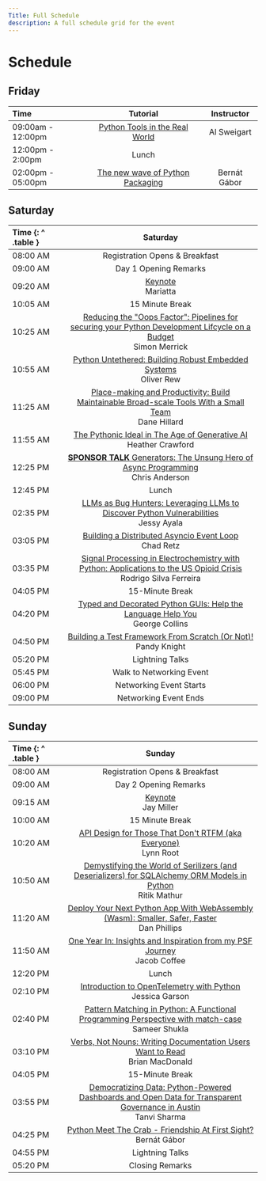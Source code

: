 ```yaml
---
Title: Full Schedule
description: A full schedule grid for the event
---
```


# Schedule

## Friday

| Time              |                                     Tutorial                                      |  Instructor  |
| :---------------- | :-------------------------------------------------------------------------------: | :----------: |
| 09:00am - 12:00pm |   [Python Tools in the Real World](./tutorials/#python-tools-in-the-real-world)   | Al Sweigart  |
| 12:00pm - 2:00pm  |                                       Lunch                                       |
| 02:00pm - 05:00pm | [The new wave of Python Packaging](./tutorials/#the-new-wave-of-python-packaging) | Bernát Gábor |

## Saturday

| Time {: ^ .table } |                                                                                                           Saturday                                                                                                           |
| :----------------- | :--------------------------------------------------------------------------------------------------------------------------------------------------------------------------------------------------------------------------: |
| 08:00&nbsp;AM      |                                                                                                Registration Opens & Breakfast                                                                                                |
| 09:00&nbsp;AM      |                                                                                                    Day 1 Opening Remarks                                                                                                     |
| 09:20&nbsp;AM      |                                                                                         [Keynote](./keynotes/#mariatta)<br/>Mariatta                                                                                         |
| 10:05&nbsp;AM      |                                                                                                       15 Minute Break                                                                                                        |
| 10:25&nbsp;AM      | [Reducing the "Oops Factor": Pipelines for securing your Python Development Lifcycle on a Budget](./talks/#reducing-the-oops-factor-pipelines-for-securing-your-python-development-lifecycle-on-a-budget)<br/> Simon Merrick |
| 10:55&nbsp;AM      |                                               [Python Untethered: Building Robust Embedded Systems](./talks/#python-untethered-building-robust-embedded-systems)<br/>Oliver Rew                                               |
| 11:25&nbsp;AM      |           [Place-making and Productivity: Build Maintainable Broad-scale Tools With a Small Team](./talks/#place-making-and-productivity-build-maintainable-broad-scale-tools-with-a-small-team)<br/>Dane Hillard            |
| 11:55&nbsp;AM      |                                                [The Pythonic Ideal in The Age of Generative AI](./talks/#the-pythonic-ideal-in-the-age-of-generative-ai)<br/>Heather Crawford                                                |
| 12:25&nbsp;PM      |                                               [**SPONSOR TALK** Generators: The Unsung Hero of Async Programming](./talks/#generators-the-unsung-hero-of-async-programming)<br/>Chris Anderson                                                |
| 12:45&nbsp;PM      |                                                                                                            Lunch                                                                                                             |
| 02:35&nbsp;PM      |                          [LLMs as Bug Hunters: Leveraging LLMs to Discover Python Vulnerabilities](./talks/#llms-as-bug-hunters-leveraging-llms-to-discover-python-vulnerabilities)<br/>Jessy Ayala                          |
| 03:05&nbsp;PM      |                                                        [Building a Distributed Asyncio Event Loop](./talks/#building-a-distributed-asyncio-event-loop)<br/>Chad Retz                                                         |
| 03:35&nbsp;PM      |        [Signal Processing in Electrochemistry with Python: Applications to the US Opioid Crisis](./talks/#signal-processing-in-electrochemistry-with-python-applications-to-the-us-opioids-crisis)<br/>Rodrigo Silva Ferreira        |
| 04:05&nbsp;PM      |                                                                                                       15-Minute Break                                                                                                        |
| 04:20&nbsp;PM      |                                    [Typed and Decorated Python GUIs: Help the Language Help You](./talks/#typed-and-decorated-python-guis-help-the-language-help-you)<br/>George Collins                                     |
| 04:50&nbsp;PM      |                                                 [Building a Test Framework From Scratch (Or Not)!](./talks/#building-a-test-framework-from-scratch-or-not)<br/>Pandy Knight                                                  |
| 05:20&nbsp;PM      |                                                                                                       Lightning Talks                                                                                                        |
| 05:45&nbsp;PM      |                                                                                                   Walk to Networking Event                                                                                                   |
| 06:00&nbsp;PM      |                                                                                                   Networking Event Starts                                                                                                    |
| 09:00&nbsp;PM      |                                                                                                    Networking Event Ends                                                                                                     |

## Sunday

| Time {: ^ .table } |                                                                                                             Sunday                                                                                                             |
| :----------------- | :----------------------------------------------------------------------------------------------------------------------------------------------------------------------------------------------------------------------------: |
| 08:00&nbsp;AM      |                                                                                                 Registration Opens & Breakfast                                                                                                 |
| 09:00&nbsp;AM      |                                                                                                     Day 2 Opening Remarks                                                                                                      |
| 09:15&nbsp;AM      |                                                                                        [Keynote](./keynotes/#jay-miller)<br/>Jay Miller                                                                                        |
| 10:00&nbsp;AM      |                                                                                                        15 Minute Break                                                                                                         |
| 10:20&nbsp;AM      |                                                [API Design for Those That Don't RTFM (aka Everyone)](./talks/#api-design-for-those-that-dont-rtfm-aka-everyone)<br/> Lynn Root                                                 |
| 10:50&nbsp;AM      |     [Demystifying the World of Serilizers (and Deserializers) for SQLAlchemy ORM Models in Python](./talks/#demystifying-the-world-of-serializers-and-deserializers-for-sqlalchemy-orm-models-in-python)<br/> Ritik Mathur     |
| 11:20&nbsp;AM      |                        [Deploy Your Next Python App With WebAssembly (Wasm): Smaller, Safer, Faster](./talks/#deploy-your-next-python-app-with-webassembly-wasm-smaller-safer-faster)<br/> Dan Phillips                        |
| 11:50&nbsp;AM      |                                        [One Year In: Insights and Inspiration from my PSF Journey](./talks/#one-year-in-insights-and-inspiration-from-my-psf-journey)<br/> Jacob Coffee                                        |
| 12:20&nbsp;PM      |                                                                                                             Lunch                                                                                                              |
| 02:10&nbsp;PM      |                                                      [Introduction to OpenTelemetry with Python](./talks/#introduction-to-opentelemetry-with-python)<br/> Jessica Garson                                                       |
| 02:40&nbsp;PM      |                [Pattern Matching in Python: A Functional Programming Perspective with match-case](./talks/#pattern-matching-in-python-a-functional-programming-perspective-with-match-case)<br/> Sameer Shukla                 |
| 03:10&nbsp;PM      |                                      [Verbs, Not Nouns: Writing Documentation Users Want to Read](./talks/#verbs-not-nouns-writing-documentation-users-want-to-read)<br/> Brian MacDonald                                      |
| 04:05&nbsp;PM      |                                                                                                        15-Minute Break                                                                                                         |
| 03:55&nbsp;PM      | [Democratizing Data: Python-Powered Dashboards and Open Data for Transparent Governance in Austin](./talks/#democratizing-data-python-powered-dashboards-and-open-data-for-transparent-governance-in-austin)<br/> Tanvi Sharma |
| 04:25&nbsp;PM      |                                                [Python Meet The Crab - Friendship At First Sight?](./talks/#python-meets-the-crab-friendship-at-first-sight)<br/> Bernát Gábor                                                 |
| 04:55&nbsp;PM      |                                                                                                        Lightning Talks                                                                                                         |
| 05:20&nbsp;PM      |                                                                                                        Closing Remarks                                                                                                         |
